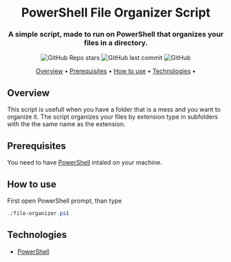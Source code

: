 <h1 align="center">
  PowerShell File Organizer Script
</h1>

<h3 align="center">
  A simple script, made to run on PowerShell that organizes your files in a directory.
</h3>

<p align="center">
  <img alt="GitHub Repo stars" src="https://img.shields.io/github/stars/lucas-fer-fig/PowerShell-file-organizer-script?color=%230037da&logo=github">
  <img alt="GitHub last commit" src="https://img.shields.io/github/last-commit/lucas-fer-fig/PowerShell-file-organizer-script">
  <img alt="GitHub" src="https://img.shields.io/github/license/lucas-fer-fig/PowerShell-file-organizer-script?color=%230037ea">
</p>

<p align="center">
 <a href="#Overview">Overview</a> •
 <a href="#Prerequisites">Prerequisites</a> • 
 <a href="#How to use">How to use</a> • 
 <a href="#Technologies">Technologies</a> • 
</p>

## Overview 

This script is usefull when you have a folder that is a mess and you want to organize it. The script organizes your files by extension type in subfolders with the the same name as the extension. 

## Prerequisites

You need to have [PowerShell](https://docs.microsoft.com/pt-br/powershell/scripting/install/installing-powershell?view=powershell-7.1) intaled on your machine.

## How to use

First open PowerShell prompt, than type 

```powershell
./file-organizer.ps1
```
## Technologies

- [PowerShell](https://docs.microsoft.com/pt-br/powershell/scripting/overview?view=powershell-7.1)
